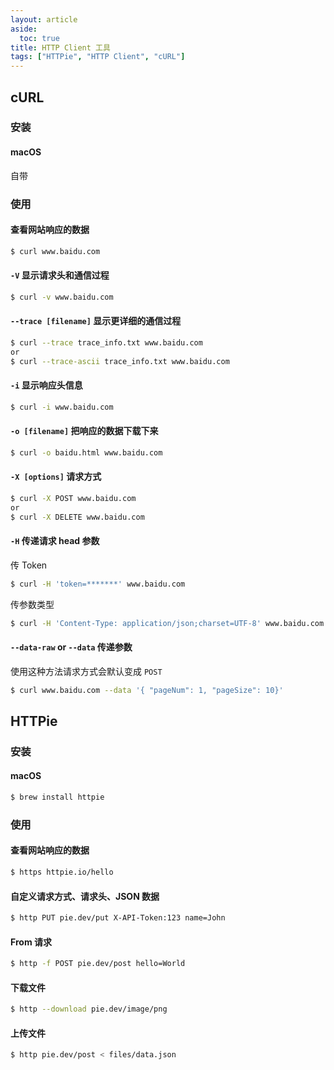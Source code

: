 ```yaml
---
layout: article
aside:
  toc: true
title: HTTP Client 工具
tags: ["HTTPie", "HTTP Client", "cURL"]
---
```


## cURL

### 安装

#### macOS

自带

### 使用

#### 查看网站响应的数据

```bash
$ curl www.baidu.com
```

#### `-V` 显示请求头和通信过程

```bash
$ curl -v www.baidu.com
```

#### `--trace [filename]` 显示更详细的通信过程

```bash
$ curl --trace trace_info.txt www.baidu.com
or
$ curl --trace-ascii trace_info.txt www.baidu.com
```

#### `-i` 显示响应头信息

```bash
$ curl -i www.baidu.com
```

#### ` -o [filename] `  把响应的数据下载下来

```bash
$ curl -o baidu.html www.baidu.com
```

#### `-X [options]` 请求方式

```bash
$ curl -X POST www.baidu.com
or
$ curl -X DELETE www.baidu.com
```

#### `-H` 传递请求 head 参数

传 Token

```bash
$ curl -H 'token=*******' www.baidu.com
```

传参数类型

```bash
$ curl -H 'Content-Type: application/json;charset=UTF-8' www.baidu.com
```

#### `--data-raw` or `--data` 传递参数

使用这种方法请求方式会默认变成 `POST`

```bash
$ curl www.baidu.com --data '{ "pageNum": 1, "pageSize": 10}'
```



## HTTPie

### 安装

#### macOS

```bash
$ brew install httpie
```



### 使用

#### 查看网站响应的数据

```bash
$ https httpie.io/hello
```

#### 自定义请求方式、请求头、JSON 数据

```bash
$ http PUT pie.dev/put X-API-Token:123 name=John
```

#### From 请求

```bash
$ http -f POST pie.dev/post hello=World
```

#### 下载文件

```bash
$ http --download pie.dev/image/png
```

#### 上传文件

```bash
$ http pie.dev/post < files/data.json
```





